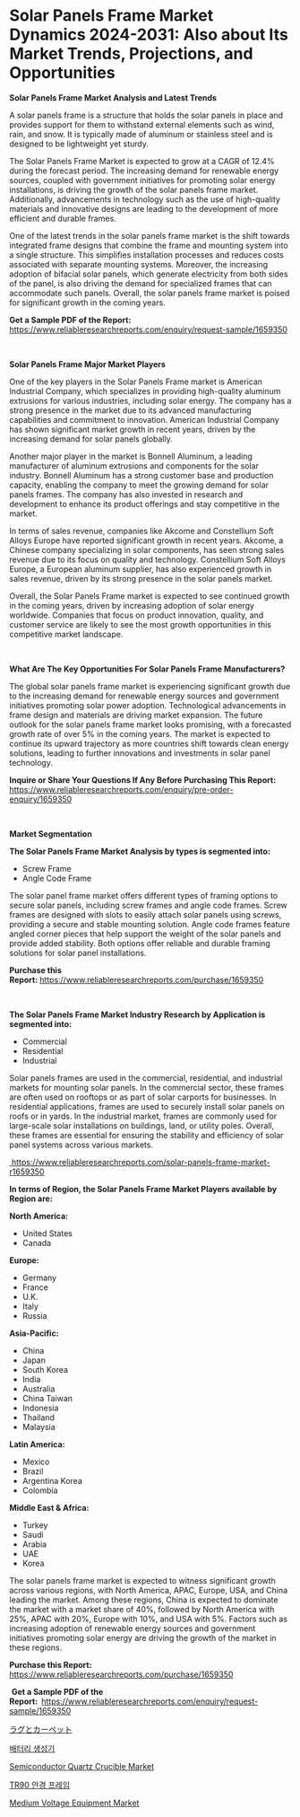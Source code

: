 <p><h1>Solar Panels Frame Market Dynamics 2024-2031: Also about Its Market Trends, Projections, and Opportunities</h1></p><p><strong>Solar Panels Frame Market Analysis and Latest Trends</strong></p>
<p><p>A solar panels frame is a structure that holds the solar panels in place and provides support for them to withstand external elements such as wind, rain, and snow. It is typically made of aluminum or stainless steel and is designed to be lightweight yet sturdy.</p><p>The Solar Panels Frame Market is expected to grow at a CAGR of 12.4% during the forecast period. The increasing demand for renewable energy sources, coupled with government initiatives for promoting solar energy installations, is driving the growth of the solar panels frame market. Additionally, advancements in technology such as the use of high-quality materials and innovative designs are leading to the development of more efficient and durable frames.</p><p>One of the latest trends in the solar panels frame market is the shift towards integrated frame designs that combine the frame and mounting system into a single structure. This simplifies installation processes and reduces costs associated with separate mounting systems. Moreover, the increasing adoption of bifacial solar panels, which generate electricity from both sides of the panel, is also driving the demand for specialized frames that can accommodate such panels. Overall, the solar panels frame market is poised for significant growth in the coming years.</p></p>
<p><strong>Get a Sample PDF of the Report:&nbsp;</strong> <a href="https://www.reliableresearchreports.com/enquiry/request-sample/1659350">https://www.reliableresearchreports.com/enquiry/request-sample/1659350</a></p>
<p>&nbsp;</p>
<p><strong>Solar Panels Frame Major Market Players</strong></p>
<p><p>One of the key players in the Solar Panels Frame market is American Industrial Company, which specializes in providing high-quality aluminum extrusions for various industries, including solar energy. The company has a strong presence in the market due to its advanced manufacturing capabilities and commitment to innovation. American Industrial Company has shown significant market growth in recent years, driven by the increasing demand for solar panels globally.</p><p>Another major player in the market is Bonnell Aluminum, a leading manufacturer of aluminum extrusions and components for the solar industry. Bonnell Aluminum has a strong customer base and production capacity, enabling the company to meet the growing demand for solar panels frames. The company has also invested in research and development to enhance its product offerings and stay competitive in the market.</p><p>In terms of sales revenue, companies like Akcome and Constellium Soft Alloys Europe have reported significant growth in recent years. Akcome, a Chinese company specializing in solar components, has seen strong sales revenue due to its focus on quality and technology. Constellium Soft Alloys Europe, a European aluminum supplier, has also experienced growth in sales revenue, driven by its strong presence in the solar panels market.</p><p>Overall, the Solar Panels Frame market is expected to see continued growth in the coming years, driven by increasing adoption of solar energy worldwide. Companies that focus on product innovation, quality, and customer service are likely to see the most growth opportunities in this competitive market landscape.</p></p>
<p>&nbsp;</p>
<p><strong>What Are The Key Opportunities For Solar Panels Frame Manufacturers?</strong></p>
<p><p>The global solar panels frame market is experiencing significant growth due to the increasing demand for renewable energy sources and government initiatives promoting solar power adoption. Technological advancements in frame design and materials are driving market expansion. The future outlook for the solar panels frame market looks promising, with a forecasted growth rate of over 5% in the coming years. The market is expected to continue its upward trajectory as more countries shift towards clean energy solutions, leading to further innovations and investments in solar panel technology.</p></p>
<p><strong>Inquire or Share Your Questions If Any Before Purchasing This Report:</strong> <a href="https://www.reliableresearchreports.com/enquiry/pre-order-enquiry/1659350">https://www.reliableresearchreports.com/enquiry/pre-order-enquiry/1659350</a></p>
<p>&nbsp;</p>
<p><strong>Market Segmentation</strong></p>
<p><strong>The Solar Panels Frame Market Analysis by types is segmented into:</strong></p>
<p><ul><li>Screw Frame</li><li>Angle Code Frame</li></ul></p>
<p><p>The solar panel frame market offers different types of framing options to secure solar panels, including screw frames and angle code frames. Screw frames are designed with slots to easily attach solar panels using screws, providing a secure and stable mounting solution. Angle code frames feature angled corner pieces that help support the weight of the solar panels and provide added stability. Both options offer reliable and durable framing solutions for solar panel installations.</p></p>
<p><strong>Purchase this Report:&nbsp;</strong><a href="https://www.reliableresearchreports.com/purchase/1659350">https://www.reliableresearchreports.com/purchase/1659350</a></p>
<p>&nbsp;</p>
<p><strong>The Solar Panels Frame Market Industry Research by Application is segmented into:</strong></p>
<p><ul><li>Commercial</li><li>Residential</li><li>Industrial</li></ul></p>
<p><p>Solar panels frames are used in the commercial, residential, and industrial markets for mounting solar panels. In the commercial sector, these frames are often used on rooftops or as part of solar carports for businesses. In residential applications, frames are used to securely install solar panels on roofs or in yards. In the industrial market, frames are commonly used for large-scale solar installations on buildings, land, or utility poles. Overall, these frames are essential for ensuring the stability and efficiency of solar panel systems across various markets.</p></p>
<p><a href="https://www.reliableresearchreports.com/solar-panels-frame-market-r1659350">&nbsp;https://www.reliableresearchreports.com/solar-panels-frame-market-r1659350</a></p>
<p><strong>In terms of Region, the Solar Panels Frame Market Players available by Region are:</strong></p>
<p>
    <p> <strong> North America: </strong>
        <ul>
            <li>United States</li>
            <li>Canada</li>
        </ul>
        </p> 
    <p> <strong> Europe: </strong>
        <ul>
            <li>Germany</li>
            <li>France</li>
            <li>U.K.</li>
            <li>Italy</li>
            <li>Russia</li>
        </ul>
        </p> 
    <p> <strong> Asia-Pacific: </strong>
        <ul>
            <li>China</li>
            <li>Japan</li>
            <li>South Korea</li>
            <li>India</li>
            <li>Australia</li>
            <li>China Taiwan</li>
            <li>Indonesia</li>
            <li>Thailand</li>
            <li>Malaysia</li>
        </ul>
        </p> 
    <p> <strong> Latin America: </strong>
        <ul>
            <li>Mexico</li>
            <li>Brazil</li>
            <li>Argentina Korea</li>
            <li>Colombia</li>
        </ul>
        </p> 
    <p> <strong> Middle East & Africa: </strong>
        <ul>
            <li>Turkey</li>
            <li>Saudi</li>
            <li>Arabia</li>
            <li>UAE</li>
            <li>Korea</li>
        </ul>
    </p>
    </p>
<p><p>The solar panels frame market is expected to witness significant growth across various regions, with North America, APAC, Europe, USA, and China leading the market. Among these regions, China is expected to dominate the market with a market share of 40%, followed by North America with 25%, APAC with 20%, Europe with 10%, and USA with 5%. Factors such as increasing adoption of renewable energy sources and government initiatives promoting solar energy are driving the growth of the market in these regions.</p></p>
<p><strong>Purchase this Report: </strong><a href="https://www.reliableresearchreports.com/purchase/1659350">https://www.reliableresearchreports.com/purchase/1659350</a></p>
<p>&nbsp;<strong>Get a Sample PDF of the Report:&nbsp;&nbsp;</strong><a href="https://www.reliableresearchreports.com/enquiry/request-sample/1659350">https://www.reliableresearchreports.com/enquiry/request-sample/1659350</a></p>
<p><strong></strong></p>
<p><p><a href="https://medium.com/@nicolaseller56452023/%E6%95%B7%E7%89%A9%E3%81%A8%E3%82%AB%E3%83%BC%E3%83%9A%E3%83%83%E3%83%88%E5%B8%82%E5%A0%B4%E3%81%AF-2031%E5%B9%B4%E3%81%BE%E3%81%A7%E3%81%AE%E5%B8%82%E5%A0%B4%E3%82%B7%E3%82%A7%E3%82%A2-%E8%A6%8F%E6%A8%A1-%E3%81%8A%E3%82%88%E3%81%B3%E4%BA%88%E6%B8%AC%E3%81%AE%E9%87%8D%E7%82%B9%E3%81%AB%E7%84%A6%E7%82%B9%E3%82%92%E5%BD%93%E3%81%A6%E3%81%A6%E3%81%84%E3%81%BE%E3%81%99-572d3baaf81c">ラグとカーペット</a></p><p><a href="https://medium.com/@genius6587678/%EB%B0%B0%ED%84%B0%EB%A6%AC-%EB%B0%9C%EC%A0%84%EA%B8%B0-%EC%8B%9C%EC%9E%A5-%EB%B6%84%EC%84%9D-%EA%B7%B8%EC%9D%98-cagr-%EC%8B%9C%EC%9E%A5-%EC%84%B8%EB%B6%84%ED%99%94-%EB%B0%8F-%EA%B8%80%EB%A1%9C%EB%B2%8C-%EC%82%B0%EC%97%85-%EA%B0%9C%EC%9A%94-4518f6e4dcde">배터리 생성기</a></p><p><a href="https://frill-swim-3cd.notion.site/Semiconductor-Quartz-Crucible-Market-Share-Evolution-and-Market-Growth-Trends-2024-2031-e92644d9d6d54c41be3a540ab856fc03">Semiconductor Quartz Crucible Market</a></p><p><a href="https://medium.com/@fly879567/tr90-%EC%95%88%EA%B2%BD%ED%85%8C-%EC%8B%9C%EC%9E%A5-%EA%B7%9C%EB%AA%A8-%EC%8B%9C%EC%9E%A5-%EC%A0%84%EB%A7%9D-%EB%B0%8F-%EC%8B%9C%EC%9E%A5-%EC%98%88%EC%B8%A1-2024%EB%85%84%EB%B6%80%ED%84%B0-2031%EB%85%84%EA%B9%8C%EC%A7%80-e814619a2950">TR90 안경 프레임</a></p><p><a href="https://view.publitas.com/reportprime-1/medium-voltage-equipment-market-report-reveals-the-latest-trends-and-growth-opportunities-of-this-market/">Medium Voltage Equipment Market</a></p></p>